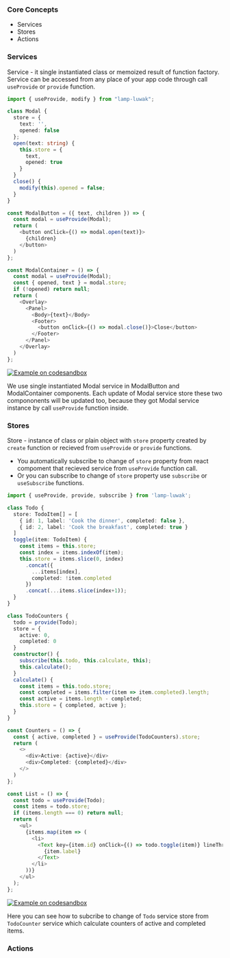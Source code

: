 ### Core Concepts

- Services
- Stores
- Actions

### Services

Service - it single instantiated class or memoized result of function factory. Service can be accessed from any place of your app code through call `useProvide` or `provide` function.

```typescript
import { useProvide, modify } from "lamp-luwak";

class Modal {
  store = {
    text: '',
    opened: false
  };
  open(text: string) {
    this.store = {
      text,
      opened: true
    }
  }
  close() {
    modify(this).opened = false;
  }
}

const ModalButton = ({ text, children }) => {
  const modal = useProvide(Modal);
  return (
    <button onClick={() => modal.open(text)}>
      {children}
    </button>
  )
};

const ModalContainer = () => {
  const modal = useProvide(Modal);
  const { opened, text } = modal.store;
  if (!opened) return null;
  return (
    <Overlay>
      <Panel>
        <Body>{text}</Body>
        <Footer>
          <button onClick={() => modal.close()}>Close</button>
        </Footer>
      </Panel>
    </Overlay>
  )
};
```
[![Example on codesandbox](https://codesandbox.io/static/img/play-codesandbox.svg)](https://codesandbox.io/s/github/betula/lamp-luwak/tree/master/docs/code/modal)

We use single instantiated Modal service in ModalButton and ModalContainer components. Each update of Modal service store these two compononents will be updated too, because they got Modal service instance by call `useProvide` function inside.

### Stores

Store - instance of class or plain object with `store` property created by `create` function or recieved from `useProvide` or `provide` functions.
- You automatically subscribe to change of `store` property from react compoment that recieved service from `useProvide` function call.
- Or you can subscribe to change of `store` property use `subscribe` or `useSubscribe` functions.

```typescript
import { useProvide, provide, subscribe } from 'lamp-luwak';

class Todo {
  store: TodoItem[] = [
    { id: 1, label: 'Cook the dinner', completed: false },
    { id: 2, label: 'Cook the breakfast', completed: true }
  ]
  toggle(item: TodoItem) {
    const items = this.store;
    const index = items.indexOf(item);
    this.store = items.slice(0, index)
      .concat({
        ...items[index],
        completed: !item.completed
      })
      .concat(...items.slice(index+1));
  }
}

class TodoCounters {
  todo = provide(Todo);
  store = {
    active: 0,
    completed: 0
  }
  constructor() {
    subscribe(this.todo, this.calculate, this);
    this.calculate();
  }
  calculate() {
    const items = this.todo.store;
    const completed = items.filter(item => item.completed).length;
    const active = items.length - completed;
    this.store = { completed, active };
  }
}

const Counters = () => {
  const { active, completed } = useProvide(TodoCounters).store;
  return (
    <>
      <div>Active: {active}</div>
      <div>Completed: {completed}</div>
    </>
  )
};

const List = () => {
  const todo = useProvide(Todo);
  const items = todo.store;
  if (items.length === 0) return null;
  return (
    <ul>
      {items.map(item => (
        <li>
          <Text key={item.id} onClick={() => todo.toggle(item)} lineThrough={item.completed}>
            {item.label}
          </Text>
        </li>
      ))}
    </ul>
  );
};
```
[![Example on codesandbox](https://codesandbox.io/static/img/play-codesandbox.svg)](https://codesandbox.io/s/github/betula/lamp-luwak/tree/master/docs/code/todo-counters)

Here you can see how to subcribe to change of `Todo` service store from `TodoCounter` service which calculate counters of active and completed items.

### Actions
